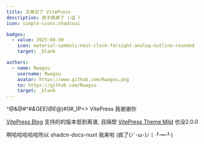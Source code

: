 ```yaml
---
title: 又再见了 VitePress
description: 孩子疯掉了 (ﾉД`) 
icon: simple-icons:shadcnui

badges:
  - value: 2025-08-30
    icon: material-symbols:nest-clock-farsight-analog-outline-rounded
    target: _blank

authors:
  - name: Rwagsu
    username: Rwagsu
    avatar: https://www.github.com/Rwagsu.png
    to: https://github.com/Rwagsu
    target: _blank
---
```


^@&@#^#*&GEE)@E*@)#(I#_)P<> VitePress 我谢谢你

[VitePress Blog](https://chunge16.github.io/vitepress-blogs-theme/zh/) 支持的的版本低到离谱, 且隔壁 [VitePress Theme Mild](https://theme.hacxy.cn/) 也没2.0.0

啊哈哈哈哈哈所以 shadcn-docs-nuxt 我来啦 (疯了(ﾉ´･ω･)ﾉ ﾐ ┸━┸)
